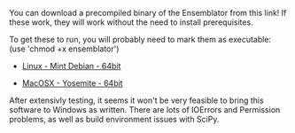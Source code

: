 You can download a precompiled binary of the Ensemblator from this link!
If these work, they will work without the need to install prerequisites.

To get these to run, you will probably need to mark them as executable: (use 'chmod +x ensemblator')

* [Linux - Mint Debian - 64bit](https://www.dropbox.com/s/eypfkqg2109crwu/ensemblator?dl=0)

* [MacOSX - Yosemite - 64bit](https://www.dropbox.com/s/8j2u0fho89vnbxn/ensemblator_mac?dl=0)


After extensivly testing, it seems it won't be very feasible to bring this software to Windows as written. There are lots of IOErrors and Permission problems, as well as build environment issues with SciPy. 
